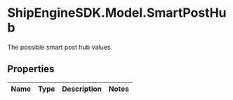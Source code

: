 # ShipEngineSDK.Model.SmartPostHub
The possible smart post hub values

## Properties

Name | Type | Description | Notes
------------ | ------------- | ------------- | -------------

